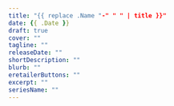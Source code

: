 ```yaml
---
title: "{{ replace .Name "-" " " | title }}"
date: {{ .Date }}
draft: true
cover: ""
tagline: ""
releaseDate: ""
shortDescription: ""
blurb: ""
eretailerButtons: ""
excerpt: ""
seriesName: ""
---
```


